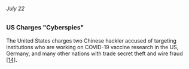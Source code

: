 ###### July 22

### US Charges "Cyberspies"

 The United States charges two Chinese hackler accused of targeting institutions who are working on COVID-19 vaccine research in the US, Germany, and many other nations with trade secret theft and wire fraud [[14]](https://www.bbc.com/news/world-us-canada-53493028). 